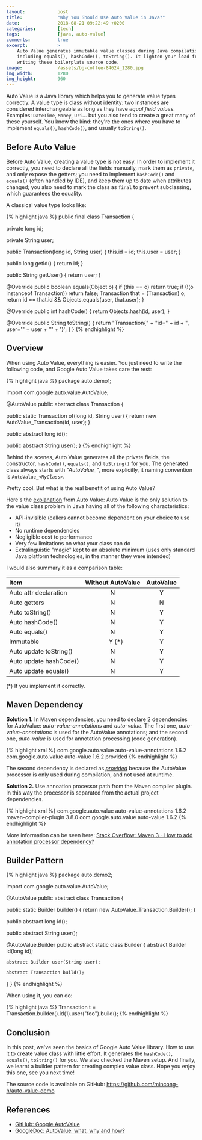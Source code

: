 ```yaml
---
layout:            post
title:             "Why You Should Use Auto Value in Java?"
date:              2018-08-21 09:22:49 +0200
categories:        [tech]
tags:              [java, auto-value]
comments:          true
excerpt:           >
    Auto Value generates immutable value classes during Java compilation,
    including equals(), hashCode(), toString(). It lighten your load from
    writing these boilerplate source code.
image:             /assets/bg-coffee-84624_1280.jpg
img_width:         1280
img_height:        960
---
```


Auto Value is a Java library which helps you to generate value types
correctly. A value type is class without identity: two instances are considered
interchangeable as long as they have _equal field values_. Examples: `DateTime`,
`Money`, `Uri`... but you also tend to create a great many of these yourself.
You know the kind: they're the ones where you have to implement `equals()`,
`hashCode()`, and usually `toString()`.

## Before Auto Value

Before Auto Value, creating a value type is not easy. In order to implement it
correctly, you need to declare all the fields manually, mark them as `private`,
and only expose the getters; you need to implement `hashCode()` and `equals()`
(often handled by IDE), and keep them up to date when attributes
changed; you also need to mark the class as `final` to prevent subclassing,
which guarantees the equality.

A classical value type looks like:

{% highlight java %}
public final class Transaction {

  private long id;

  private String user;

  public Transaction(long id, String user) {
    this.id = id;
    this.user = user;
  }

  public long getId() {
    return id;
  }

  public String getUser() {
    return user;
  }

  @Override
  public boolean equals(Object o) {
    if (this == o)
      return true;
    if (!(o instanceof Transaction))
      return false;
    Transaction that = (Transaction) o;
    return id == that.id && Objects.equals(user, that.user);
  }

  @Override
  public int hashCode() {
    return Objects.hash(id, user);
    }

  @Override
  public String toString() {
    return "Transaction{" + "id=" + id + ", user='" + user + '\'' + '}';
  }
}
{% endhighlight %}

## Overview

When using Auto Value, everything is easier. You just need to write the
following code, and Google Auto Value takes care the rest:

{% highlight java %}
package auto.demo1;

import com.google.auto.value.AutoValue;

@AutoValue
public abstract class Transaction {

  public static Transaction of(long id, String user) {
    return new AutoValue_Transaction(id, user);
  }

  public abstract long id();

  public abstract String user();
}
{% endhighlight %}

Behind the scenes, Auto Value generates all the private fields, the constructor,
`hashCode()`, `equals()`, and `toString()` for you. The generated class always
starts with _"AutoValue\_"_, more explicitly, it naming convention is
<code>AutoValue_<i>&lt;MyClass&gt;</i></code>.

Pretty cool. But what is the real benefit of using Auto Value?

Here's the [explanation][4] from Auto Value: Auto Value is the only solution to
the value class problem in Java having all of the following characteristics:

- API-invisible (callers cannot become dependent on your choice to use it)
- No runtime dependencies
- Negligible cost to performance
- Very few limitations on what your class can do
- Extralinguistic "magic" kept to an absolute minimum (uses only standard Java
  platform technologies, in the manner they were intended)

I would also summary it as a comparison table:

Item | Without AutoValue | AutoValue
:--- | :--: | :---:
Auto attr declaration | N | Y
Auto getters | N | N
Auto toString() | N | Y
Auto hashCode() | N | Y
Auto equals() | N | Y
Immutable | &nbsp;&nbsp;&nbsp;&nbsp;Y (\*) | Y
Auto update toString() | N | Y
Auto update hashCode() | N | Y
Auto update equals() | N | Y

(\*) If you implement it correctly.

## Maven Dependency

**Solution 1.** In Maven dependencies, you need to declare 2 dependencies for
AutoValue: _auto-value-annotations_ and _auto-value_. The first one,
_auto-value-annotations_ is used for the AutoValue annotations; and the
second one, _auto-value_ is used for annotation processing (code generation).

{% highlight xml %}
<dependency>
  <groupId>com.google.auto.value</groupId>
  <artifactId>auto-value-annotations</artifactId>
  <version>1.6.2</version>
</dependency>
<dependency>
  <groupId>com.google.auto.value</groupId>
  <artifactId>auto-value</artifactId>
  <version>1.6.2</version>
  <scope>provided</scope>
</dependency>
{% endhighlight %}

The second dependency is declared as [_provided_][2] because the AutoValue
processor is only used during compilation, and not used at runtime.

**Solution 2.** Use annoation processor path from the Maven compiler plugin.
In this way the processor is separated from the actual project dependencies.

{% highlight xml %}
<dependencies>
  <dependency>
    <groupId>com.google.auto.value</groupId>
    <artifactId>auto-value-annotations</artifactId>
    <version>1.6.2</version>
  </dependency>
</dependencies>
<build>
  <pluginManagement>
    <plugins>
      <plugin>
        <artifactId>maven-compiler-plugin</artifactId>
        <version>3.8.0</version>
        <configuration>
          <annotationProcessorPaths>
            <annotationProcessorPath>
              <groupId>com.google.auto.value</groupId>
              <artifactId>auto-value</artifactId>
              <version>1.6.2</version>
            </annotationProcessorPath>
          </annotationProcessorPaths>
        </configuration>
      </plugin>
    </plugins>
  </pluginManagement>
</build>
{% endhighlight %}

More information can be seen here: [Stack Overflow: Maven 3 - How to add
annotation processor dependency?][5]

## Builder Pattern

{% highlight java %}
package auto.demo2;

import com.google.auto.value.AutoValue;

@AutoValue
public abstract class Transaction {

  public static Builder builder() {
    return new AutoValue_Transaction.Builder();
  }

  public abstract long id();

  public abstract String user();

  @AutoValue.Builder
  public abstract static class Builder {
    abstract Builder id(long id);

    abstract Builder user(String user);

    abstract Transaction build();
  }
}
{% endhighlight %}

When using it, you can do:

{% highlight java %}
Transaction t = Transaction.builder().id(1).user("foo").build();
{% endhighlight %}

## Conclusion

In this post, we've seen the basics of Google Auto Value library. How to use it
to create value class with little effort. It generates the `hashCode()`,
`equals()`, `toString()` for you. We also checked the Maven setup. And finally,
we learnt a builder pattern for creating complex value class. Hope you enjoy
this one, see you next time!

The source code is available on GitHub:
<https://github.com/mincong-h/auto-value-demo>

## References

- [GitHub: Google AutoValue][1]
- [GoogleDoc: AutoValue: what, why and how?][3]

[1]: https://github.com/google/auto/tree/master/value
[2]: https://maven.apache.org/guides/introduction/introduction-to-dependency-mechanism.html#Dependency_Scope
[3]: https://docs.google.com/presentation/d/14u_h-lMn7f1rXE1nDiLX0azS3IkgjGl5uxp5jGJ75RE/edit
[4]: https://github.com/google/auto/blob/master/value/userguide/why.md
[5]: https://stackoverflow.com/questions/14322904/maven-3-how-to-add-annotation-processor-dependency/
